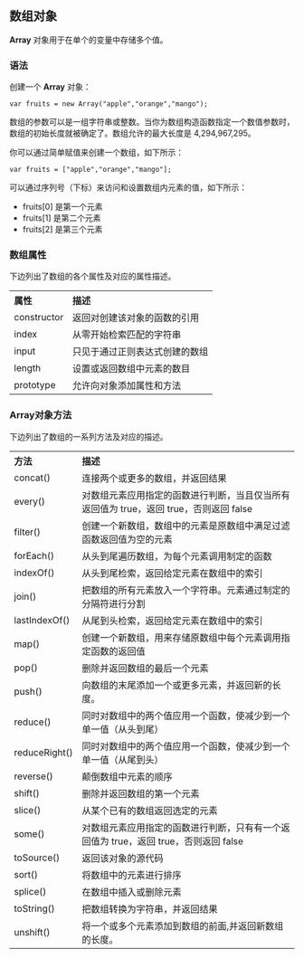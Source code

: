 ## 数组对象

**Array** 对象用于在单个的变量中存储多个值。

### 语法 

创建一个 **Array** 对象：   

```
var fruits = new Array("apple","orange","mango");
```

数组的参数可以是一组字符串或整数。当你为数组构造函数指定一个数值参数时，数组的初始长度就被确定了。数组允许的最大长度是 4,294,967,295。

你可以通过简单赋值来创建一个数组，如下所示：

```
var fruits = ["apple","orange","mango"];
```

可以通过序列号（下标）来访问和设置数组内元素的值，如下所示：
- fruits[0] 是第一个元素   
- fruits[1] 是第二个元素   
- fruits[2] 是第三个元素   

### 数组属性
下边列出了数组的各个属性及对应的属性描述。  
<table >
<tr>
<th align="left">属性</th>
<th align="left">描述</th>
</tr>
<tr>
<td>constructor</a></td>
<td>返回对创建该对象的函数的引用</td>
</tr>
<tr>
<td>index</td>
<td>从零开始检索匹配的字符串</td>
</tr>
<tr>
<td>input</td>
<td>只见于通过正则表达式创建的数组</td>
</tr>
<tr>
<td>length</a></td>
<td>设置或返回数组中元素的数目</td>
</tr>
<tr>
<td>prototype</a></td>
<td>允许向对象添加属性和方法</td>
</tr>
</table>

### Array对象方法

下边列出了数组的一系列方法及对应的描述。  

<table>
<tr>
<th align="left">方法</th>
<th align="left">描述</th>
</tr>
<tr>
<td>concat()</a></td>
<td>连接两个或更多的数组，并返回结果</td>
</tr>
<tr>
<td>every()</a></td>
<td>对数组元素应用指定的函数进行判断，当且仅当所有返回值为 true，返回 true，否则返回 false</td>
</tr>
<tr>
<td>filter()</a></td>
<td>创建一个新数组，数组中的元素是原数组中满足过滤函数返回值为空的元素</td>
</tr>
<tr>
<td>forEach()</a></td>
<td>从头到尾遍历数组，为每个元素调用制定的函数</td>
</tr>
<tr>
<td>indexOf()</a></td>
<td>从头到尾检索，返回给定元素在数组中的索引</td>
</tr>
<tr>
<td>join()</a></td>
<td>把数组的所有元素放入一个字符串。元素通过制定的分隔符进行分割</td>
</tr>
<tr>
<td>lastIndexOf()</a></td>
<td>从尾到头检索，返回给定元素在数组中的索引</td>
</tr>
<tr>
<td>map()</a></td>
<td>创建一个新数组，用来存储原数组中每个元素调用指定函数的返回值</td>
</tr>
<tr>
<td>pop()</a></td>
<td>删除并返回数组的最后一个元素</td>
</tr>
<tr>
<td>push()</a></td>
<td>向数组的末尾添加一个或更多元素，并返回新的长度。</td>
</tr>
<tr>
<td>reduce()</a></td>
<td>同时对数组中的两个值应用一个函数，使减少到一个单一值（从头到尾）</td>
</tr>
<tr>
<td>reduceRight()</a></td>
<td>同时对数组中的两个值应用一个函数，使减少到一个单一值（从尾到头）</td>
</tr>
<tr>
<td>reverse()</a></td>
<td>颠倒数组中元素的顺序</td>
</tr>
<tr>
<td>shift()</a></td>
<td>删除并返回数组的第一个元素</td>
</tr>
<tr>
<td>slice()</a></td>
<td>从某个已有的数组返回选定的元素</td>
</tr>
<tr>
<td>some()</a></td>
<td>对数组元素应用指定的函数进行判断，只有有一个返回值为 true，返回 true，否则返回 false</td>
</tr>
<tr>
<td>toSource()</a></td>
<td>返回该对象的源代码</td>
</tr>
<tr>
<td>sort()</a></td>
<td>将数组中的元素进行排序</td>
</tr>
<tr>
<td>splice()</a></td>
<td>在数组中插入或删除元素</td>
</tr>
<tr>
<td>toString()</a></td>
<td>把数组转换为字符串，并返回结果</td>
</tr>
<tr>
<td>unshift()</a></td>
<td>将一个或多个元素添加到数组的前面,并返回新数组的长度。</td>
</tr>
</table>

